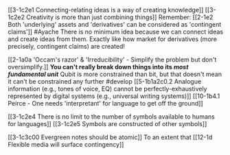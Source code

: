 [[3-1c2e1 Connecting-relating ideas is a way of creating knowledge]]
	[[3-1c2e2 Creativity is more than just combining things]]
		Remember: [[2-1e2 Both 'underlying' assets and 'derivatives' can be considered as 'contingent claims']] #Ayache 
			There is no minimum idea because we can connect ideas and create ideas from them. Exactly like how market for derivatives (more precisely, contingent claims) are created!

[[2-1a0a 'Occam's razor' & 'Irreducibility' - Simplify the problem but don't oversimplify.]]
	**You can't really break down things into its *most fundamental unit***
		Qubit is more constrained than bit, but that doesn't mean it can't be constrained any further #develop 
			[[5-1b1a2c0.2 Analogue information (e.g., tones of voice, EQ) cannot be perfectly-exhaustively represented by digital systems (e.g., universal writing systems)]]
				[[10-1b4.1 Peirce - One needs 'interpretant' for language to get off the ground]]

[[3-1c2e4 There is no limit to the number of symbols available to humans for languages]]
	[[3-1c2e5 Symbols are constructed of other symbols]]

[[3-1c3c00 Evergreen notes should be atomic]]
	To an extent that [[12-1d Flexible media will surface contingency]]